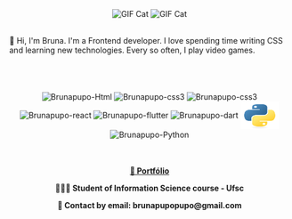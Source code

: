 <div>
  <div align="center" class="mx-auto">
    <img height="200" width="200" src="https://camo.githubusercontent.com/8a59fcfebd4a467b1c93bfef5680912c9d33c99b409662061fdc8a2bb42ce0ef/68747470733a2f2f6d656469612e67697068792e636f6d2f6d656469612f78554f774730674532494c4f31584b486c752f67697068792e676966" alt="GIF Cat">
    <img height="200" width="200" src="https://camo.githubusercontent.com/8547abe42b1720a8089e4a05f88325c5b0084d2809ac4774e51a6ce17e18e9de/68747470733a2f2f6d656469612e67697068792e636f6d2f6d656469612f5933356870426e6630464979566e4c4653772f67697068792e676966" alt="GIF Cat">
  </div>
  <br>

  <p>👋 Hi, I'm Bruna. I'm a Frontend developer. I love spending time writing CSS and learning new technologies. Every so often, I play video games.</p>
  
  <br>

   <!--
  <div align="center">
    <a href="https://github.com/Brunapupo">
      <img height="180em" src="https://github-readme-stats.vercel.app/api?username=Brunapupo&show_icons=true&theme=tokyonight&include_all_commits=true&count_private=true"/>
      <img height="180em" src="https://github-readme-stats.vercel.app/api/top-langs/?username=Brunapupo&layout=compact&langs_count=7&theme=tokyonight"/>
      
  
  </div>
   -->

  <br>

  <div style="display: inline_block" align="center"><br>
    <img align="center" alt="Brunapupo-Html" height="50" width="70" src="https://cdn.jsdelivr.net/gh/devicons/devicon/icons/html5/html5-original.svg">
    <img align="center" alt="Brunapupo-css3" height="50" width="70" src="https://cdn.jsdelivr.net/gh/devicons/devicon/icons/css3/css3-original.svg">
    <img align="center" alt="Brunapupo-css3" height="50" width="70" src="https://cdn.jsdelivr.net/gh/devicons/devicon/icons/javascript/javascript-original.svg">
    <img align="center" alt="Brunapupo-react" height="50" width="70" src="https://cdn.jsdelivr.net/gh/devicons/devicon/icons/react/react-original.svg">
    <img align="center" alt="Brunapupo-flutter" height="50" width="70" src="https://cdn.jsdelivr.net/gh/devicons/devicon/icons/flutter/flutter-original.svg">
    <img align="center" alt="Brunapupo-dart" height="50" src="https://cdn.jsdelivr.net/gh/devicons/devicon/icons/dart/dart-original.svg">
    <img align="center" alt="Brunapupo-Python" height="50" width="70" src="https://raw.githubusercontent.com/devicons/devicon/master/icons/python/python-original.svg">
    <img align="center" alt="Brunapupo-Python" height="50" width="100" img src="https://cdn.jsdelivr.net/gh/devicons/devicon/icons/docker/docker-original.svg" />     

          
  </div>

  <br>
  <br>
  <p align="center"><strong><a href="https://portfolio-brunapupo.vercel.app/index.html" target="_blank">🔗 Portfólio</a></strong></p>
  
  <p  align="center"><strong>👩🏽‍🎓 Student of Information Science course - Ufsc</strong></p>

  <p  align="center"><strong>📧 Contact by email: brunapupopupo@gmail.com</strong></p>
  <br>
  <br>
                                                                                 
</div>
